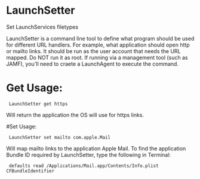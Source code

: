 # LaunchSetter
Set LaunchServices filetypes

LaunchSetter is a command line tool to define what program should be used for different URL handlers.  For example, what application should open http or mailto links. It should be run as the user account that needs the URL mapped.  Do NOT run it as root.  If running via a management tool (such as JAMF), you'll need to craete a LaunchAgent to execute the command.  

# Get Usage: 

     LaunchSetter get https

Will return the application the OS will use for https links.  

#Set Usage:

     LaunchSetter set mailto com.apple.Mail

Will map mailto links to the application Apple Mail.  To find the application Bundle ID required by LaunchSetter, type the following in Terminal:
     
     
     defaults read /Applications/Mail.app/Contents/Info.plist CFBundleIdentifier
     
